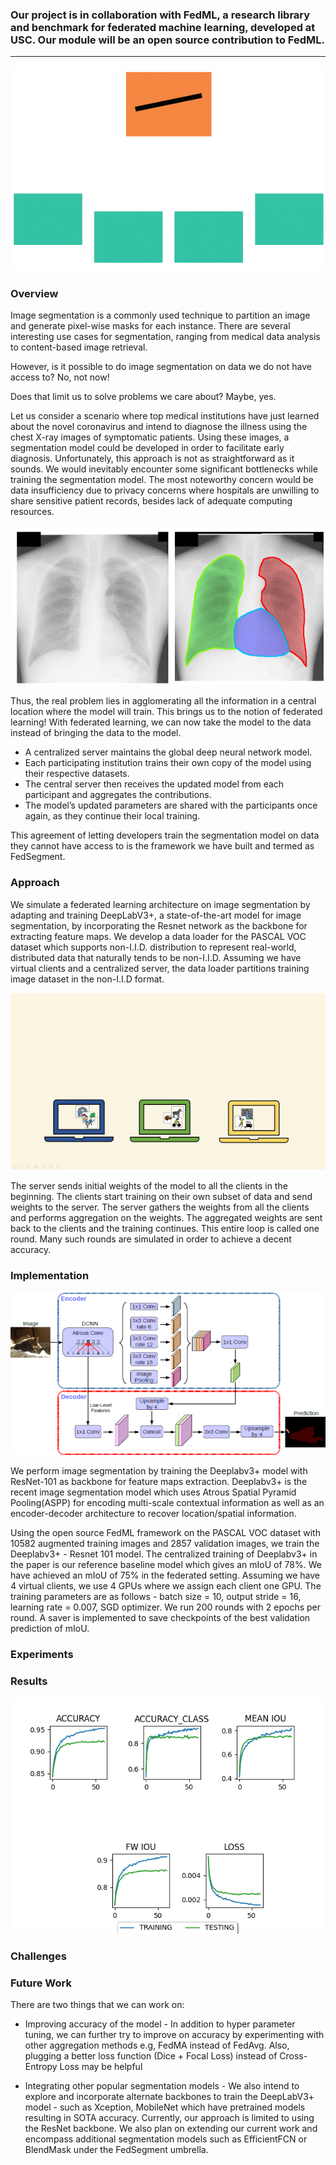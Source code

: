 ### Our project is in collaboration with FedML, a research library and benchmark for federated machine learning, developed at USC. Our module will be an open source contribution to FedML. 

*****

![Image](pictures/anim1.gif)


### Overview

Image segmentation is a commonly used technique to partition an image and generate pixel-wise masks for each instance. There are several interesting use cases for segmentation, ranging from medical data analysis to content-based image retrieval. 

However, is it possible to do image segmentation on data we do not have access to?
No, not now! 

Does that limit us to solve problems we care about?
Maybe, yes. 

Let us consider a scenario where top medical institutions have just learned about the novel coronavirus and intend to diagnose the illness using the chest X-ray images of symptomatic patients. Using these images, a segmentation model could be developed in order to facilitate early diagnosis. Unfortunately, this approach is not as straightforward as it sounds. We would inevitably encounter some significant bottlenecks while training the segmentation model. The most noteworthy concern would be data insufficiency due to privacy concerns where hospitals are unwilling to share sensitive patient records, besides lack of adequate computing resources. 

![Image](pictures/pic1.png)

Thus, the real problem lies in agglomerating all the information in a central location where the model will train. This brings us to the notion of federated learning! With federated learning, we can now take the model to the data instead of bringing the data to the model. 

- A centralized server maintains the global deep neural network model. 
- Each participating institution trains their own copy of the model using their respective datasets. 
- The central server then receives the updated model from each participant and aggregates the contributions.
- The model’s updated parameters are shared with the participants once again, as they continue their local training. 


This agreement of letting developers train the segmentation model on data they cannot have access to is the framework we have built and termed as FedSegment. 


### Approach

We simulate a federated learning architecture on image segmentation by adapting and training DeepLabV3+, a state-of-the-art model for image segmentation, by incorporating the Resnet network as the backbone for extracting feature maps. We develop a data loader for the PASCAL VOC dataset which supports non-I.I.D. distribution to represent real-world, distributed data that naturally tends to be non-I.I.D. Assuming we have virtual clients and a centralized server, the data loader partitions training image dataset in the non-I.I.D format. 

![Image](pictures/anim2.gif)

The server sends initial weights of the model to all the clients in the beginning. The clients start training on their own subset of data and send weights to the server. The server gathers the weights from all the clients and performs aggregation on the weights. The aggregated weights are sent back to the clients and the training continues. This entire loop is called one round. Many such rounds are simulated in order to achieve a decent accuracy. 


### Implementation

![Image](pictures/pic2.png)


We perform image segmentation by training the Deeplabv3+ model with ResNet-101 as backbone for feature maps extraction. Deeplabv3+ is the recent image segmentation model which uses Atrous Spatial Pyramid Pooling(ASPP) for encoding multi-scale contextual information as well as an encoder-decoder architecture to recover location/spatial information. 

Using the open source FedML framework on the PASCAL VOC dataset with 10582 augmented training images and 2857 validation images, we train the Deeplabv3+ - Resnet 101 model. The centralized training of Deeplabv3+ in the paper is our reference baseline model which gives an mIoU of 78%. We have achieved an mIoU of 75% in the federated setting. Assuming we have 4 virtual clients, we use 4 GPUs where we assign each client one GPU. The training parameters are as follows - batch size = 10, output stride = 16, learning rate  = 0.007, SGD optimizer. We run 200 rounds with 2 epochs per round.  A saver is implemented to save checkpoints of the best validation prediction of mIoU.


### Experiments

### Results

![Image](pictures/deepLab_resnet_pascal_c4b10_l007_e2r200_saver.png)

### Challenges

### Future Work

There are two things that we can work on:
 - Improving accuracy of the model - In addition to hyper parameter tuning, we can further try to improve on accuracy by experimenting with other aggregation methods e.g, FedMA instead of FedAvg. Also, plugging a better loss function (Dice + Focal Loss) instead of Cross-Entropy Loss may be helpful

- Integrating other popular segmentation models - We also intend to explore and incorporate alternate backbones to train the DeepLabV3+ model - such as Xception, MobileNet which have pretrained models resulting in SOTA accuracy. Currently, our approach is limited to using the ResNet backbone. We also plan on extending our current work and encompass additional segmentation models such as EfficientFCN or BlendMask under the FedSegment umbrella.








